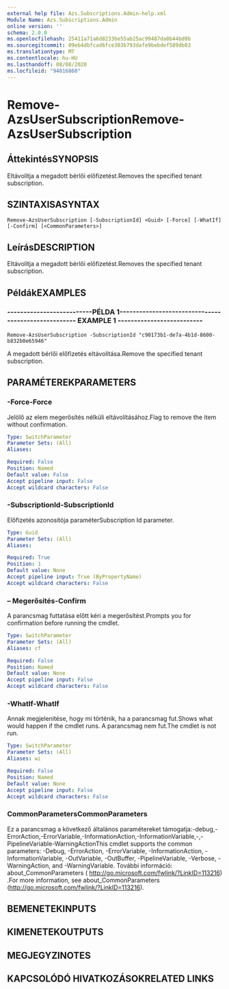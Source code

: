 ```yaml
---
external help file: Azs.Subscriptions.Admin-help.xml
Module Name: Azs.Subscriptions.Admin
online version: ''
schema: 2.0.0
ms.openlocfilehash: 25411a71a6d8233be55ab25ac99487da0b44bd0b
ms.sourcegitcommit: 09eb4dbfcad6fce303b793dafe9bebdef589db03
ms.translationtype: MT
ms.contentlocale: hu-HU
ms.lasthandoff: 08/08/2020
ms.locfileid: "94016860"
---
```

# <span data-ttu-id="535f3-101">Remove-AzsUserSubscription</span><span class="sxs-lookup"><span data-stu-id="535f3-101">Remove-AzsUserSubscription</span></span>

## <span data-ttu-id="535f3-102">Áttekintés</span><span class="sxs-lookup"><span data-stu-id="535f3-102">SYNOPSIS</span></span>
<span data-ttu-id="535f3-103">Eltávolítja a megadott bérlői előfizetést.</span><span class="sxs-lookup"><span data-stu-id="535f3-103">Removes the specified tenant subscription.</span></span>

## <span data-ttu-id="535f3-104">SZINTAXISA</span><span class="sxs-lookup"><span data-stu-id="535f3-104">SYNTAX</span></span>

```
Remove-AzsUserSubscription [-SubscriptionId] <Guid> [-Force] [-WhatIf] [-Confirm] [<CommonParameters>]
```

## <span data-ttu-id="535f3-105">Leírás</span><span class="sxs-lookup"><span data-stu-id="535f3-105">DESCRIPTION</span></span>
<span data-ttu-id="535f3-106">Eltávolítja a megadott bérlői előfizetést.</span><span class="sxs-lookup"><span data-stu-id="535f3-106">Removes the specified tenant subscription.</span></span>

## <span data-ttu-id="535f3-107">Példák</span><span class="sxs-lookup"><span data-stu-id="535f3-107">EXAMPLES</span></span>

### <span data-ttu-id="535f3-108">--------------------------PÉLDA 1--------------------------</span><span class="sxs-lookup"><span data-stu-id="535f3-108">-------------------------- EXAMPLE 1 --------------------------</span></span>
```
Remove-AzsUserSubscription -SubscriptionId "c90173b1-de7a-4b1d-8600-b832b0e65946"
```

<span data-ttu-id="535f3-109">A megadott bérlői előfizetés eltávolítása.</span><span class="sxs-lookup"><span data-stu-id="535f3-109">Remove the specified tenant subscription.</span></span>

## <span data-ttu-id="535f3-110">PARAMÉTEREK</span><span class="sxs-lookup"><span data-stu-id="535f3-110">PARAMETERS</span></span>

### <span data-ttu-id="535f3-111">-Force</span><span class="sxs-lookup"><span data-stu-id="535f3-111">-Force</span></span>
<span data-ttu-id="535f3-112">Jelölő az elem megerősítés nélküli eltávolításához.</span><span class="sxs-lookup"><span data-stu-id="535f3-112">Flag to remove the item without confirmation.</span></span>

```yaml
Type: SwitchParameter
Parameter Sets: (All)
Aliases: 

Required: False
Position: Named
Default value: False
Accept pipeline input: False
Accept wildcard characters: False
```

### <span data-ttu-id="535f3-113">-SubscriptionId</span><span class="sxs-lookup"><span data-stu-id="535f3-113">-SubscriptionId</span></span>
<span data-ttu-id="535f3-114">Előfizetés azonosítója paraméter</span><span class="sxs-lookup"><span data-stu-id="535f3-114">Subscription Id parameter.</span></span>

```yaml
Type: Guid
Parameter Sets: (All)
Aliases: 

Required: True
Position: 1
Default value: None
Accept pipeline input: True (ByPropertyName)
Accept wildcard characters: False
```

### <span data-ttu-id="535f3-115">– Megerősítés</span><span class="sxs-lookup"><span data-stu-id="535f3-115">-Confirm</span></span>
<span data-ttu-id="535f3-116">A parancsmag futtatása előtt kéri a megerősítést.</span><span class="sxs-lookup"><span data-stu-id="535f3-116">Prompts you for confirmation before running the cmdlet.</span></span>

```yaml
Type: SwitchParameter
Parameter Sets: (All)
Aliases: cf

Required: False
Position: Named
Default value: None
Accept pipeline input: False
Accept wildcard characters: False
```

### <span data-ttu-id="535f3-117">-WhatIf</span><span class="sxs-lookup"><span data-stu-id="535f3-117">-WhatIf</span></span>
<span data-ttu-id="535f3-118">Annak megjelenítése, hogy mi történik, ha a parancsmag fut.</span><span class="sxs-lookup"><span data-stu-id="535f3-118">Shows what would happen if the cmdlet runs.</span></span>
<span data-ttu-id="535f3-119">A parancsmag nem fut.</span><span class="sxs-lookup"><span data-stu-id="535f3-119">The cmdlet is not run.</span></span>

```yaml
Type: SwitchParameter
Parameter Sets: (All)
Aliases: wi

Required: False
Position: Named
Default value: None
Accept pipeline input: False
Accept wildcard characters: False
```

### <span data-ttu-id="535f3-120">CommonParameters</span><span class="sxs-lookup"><span data-stu-id="535f3-120">CommonParameters</span></span>
<span data-ttu-id="535f3-121">Ez a parancsmag a következő általános paramétereket támogatja:-debug,-ErrorAction,-ErrorVariable,-InformationAction,-InformationVariable,-,-PipelineVariable-WarningAction</span><span class="sxs-lookup"><span data-stu-id="535f3-121">This cmdlet supports the common parameters: -Debug, -ErrorAction, -ErrorVariable, -InformationAction, -InformationVariable, -OutVariable, -OutBuffer, -PipelineVariable, -Verbose, -WarningAction, and -WarningVariable.</span></span> <span data-ttu-id="535f3-122">További információ: about_CommonParameters ( http://go.microsoft.com/fwlink/?LinkID=113216) .</span><span class="sxs-lookup"><span data-stu-id="535f3-122">For more information, see about_CommonParameters (http://go.microsoft.com/fwlink/?LinkID=113216).</span></span>

## <span data-ttu-id="535f3-123">BEMENETEK</span><span class="sxs-lookup"><span data-stu-id="535f3-123">INPUTS</span></span>

## <span data-ttu-id="535f3-124">KIMENETEK</span><span class="sxs-lookup"><span data-stu-id="535f3-124">OUTPUTS</span></span>

## <span data-ttu-id="535f3-125">MEGJEGYZI</span><span class="sxs-lookup"><span data-stu-id="535f3-125">NOTES</span></span>

## <span data-ttu-id="535f3-126">KAPCSOLÓDÓ HIVATKOZÁSOK</span><span class="sxs-lookup"><span data-stu-id="535f3-126">RELATED LINKS</span></span>

